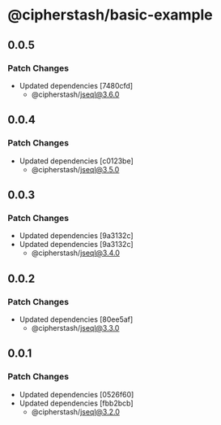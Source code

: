 # @cipherstash/basic-example

## 0.0.5

### Patch Changes

- Updated dependencies [7480cfd]
  - @cipherstash/jseql@3.6.0

## 0.0.4

### Patch Changes

- Updated dependencies [c0123be]
  - @cipherstash/jseql@3.5.0

## 0.0.3

### Patch Changes

- Updated dependencies [9a3132c]
- Updated dependencies [9a3132c]
  - @cipherstash/jseql@3.4.0

## 0.0.2

### Patch Changes

- Updated dependencies [80ee5af]
  - @cipherstash/jseql@3.3.0

## 0.0.1

### Patch Changes

- Updated dependencies [0526f60]
- Updated dependencies [fbb2bcb]
  - @cipherstash/jseql@3.2.0
